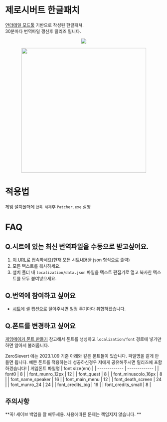 # 제로시버트 한글패치
[언더테일 모드툴](https://github.com/krzys-h/UndertaleModTool) 기반으로 작성된 한글패쳐.  
30분마다 번역파일 갱신후 릴리즈 됩니다.
<p align="center">
 <img src=https://github.com/shlifedev/zero-sievert-localization/actions/workflows/autodeploy.yml/badge.svg/> 
</p> 
<p align="center">
 <img width="400px" src=https://user-images.githubusercontent.com/49047211/211140923-dc7e57d7-4462-451f-b88d-28440b2fe79f.png> 
</p> 

# 적용법 
게임 설치폴더에 `압축 해제`후 `Patcher.exe` 실행 

# FAQ
## Q.시트에 있는 최신 번역파일을 수동으로 받고싶어요.
1. [이 URL](https://script.google.com/macros/s/AKfycbzCz_GcTuC8opbyIAXIwcufljtYRVZx2lHTfCNAIx0AtuZoNwNLnIw5hv9Ov56o8WjFsw/exec)로 접속하세요(현재 모든 시트내용을 json 형식으로 출력)
2. 모든 텍스트를 복사하세요.
3. 설치 폴더 내 `localization/data.json` 파일을 텍스트 편집기로 열고 복사한 텍스트를 모두 붙여넣으세요.

## Q.번역에 참여하고 싶어요 
- [시트](https://docs.google.com/spreadsheets/d/1w2JjxpPBwynLhu69edHGjCwjLX0muLK1cXzwzj8Sfrc/edit#gid=360281631)에 셀 캡션으로 달아주시면
일정 주기마다 취합하겠습니다. 

## Q.폰트를 변경하고 싶어요
[게임메이커 폰트 만들기](https://www.youtube.com/watch?v=QIfgwtgSl4s&ab_channel=1upIndie)
참고해서 폰트를 생성하고 `localization/font` 경로에 넣기만 하면 알아서 불러옵니다.  


ZeroSievert 에는 2023.1.09 기준 아래와 같은 폰트들이 있습니다. 파일명을 같게 만들면 됩니다.
예쁜 폰트를 적용하는데 성공하신경우 저에게 공유해주시면 릴리즈에 포함하겠습니다!
| 게임폰트 파일명  | font size(em) |
| ------------- | ------------- |
| font0  | 8  |
| font_munro_12px  | 12 |
| font_quest  | 8 |
| font_minuscolo_16px  | 8  |
| font_name_speaker  | 16  |
| font_main_menu  | 12  |
| font_death_screen | 24  |
| font_munro_24  | 24 |
| font_credits_big  | 16  |
| font_credits_small  | 8  |
  

## 주의사항
 **꼭! 세이브 백업을 잘 해두세용. 사용에따른 문제는 책임지지 않습니다. **

 
